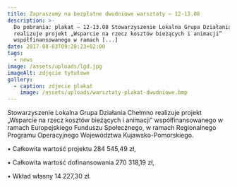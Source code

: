 ```yaml
---
title: Zapraszamy na bezpłatne dwudniowe warsztaty – 12-13.08
description: >-
  Do pobrania: plakat – 12-13.08 Stowarzyszenie Lokalna Grupa Działania Chełmno
  realizuje projekt „Wsparcie na rzecz kosztów bieżących i animacji”
  współfinansowanego w ramach [...]
date: 2017-08-03T09:28:23+02:00
tags:
  - news
image: /assets/uploads/lgd.jpg
imageAlt: zdjęcie tytułowe
gallery:
  - caption: zdjecie plakat
    image: /assets/uploads/warsztaty-plakat-dwudniowe.bmp
---
```

Stowarzyszenie Lokalna Grupa Działania Chełmno realizuje projekt „Wsparcie na rzecz kosztów bieżących i animacji” współfinansowanego w ramach Europejskiego Funduszu Społecznego, w ramach Regionalnego Programu Operacyjnego Województwa Kujawsko-Pomorskiego.



• Całkowita wartość projektu 284 545,49 zł,



• Całkowita wartość dofinansowania 270 318,19 zł,



• Wkład własny 14 227,30 zł.
